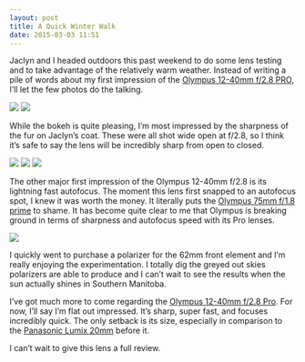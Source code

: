```yaml
---
layout: post
title: A Quick Winter Walk
date: 2015-03-03 11:51
---
```


Jaclyn and I headed outdoors this past weekend to do some lens testing and to take advantage of the relatively warm weather. Instead of writing a pile of words about my first impression of the [Olympus 12-40mm f/2.8 PRO](http://www.amazon.com/gp/product/B00EY3YGBS/ref=as_li_qf_sp_asin_il_tl?ie=UTF8&camp=1789&creative=9325&creativeASIN=B00EY3YGBS&linkCode=as2&tag=thenews02-20&linkId=NV4MLKCUVCZAGQJU), I’ll let the few photos do the talking.

*![](http://thenewsprint.s3.amazonaws.com/media/2015/03/Jaclyn-Winter-Walk-3.jpg)*
*![](http://thenewsprint.s3.amazonaws.com/media/2015/03/Jaclyn-Winter-Walk-2.jpg)*

While the bokeh is quite pleasing, I’m most impressed by the sharpness of the fur on Jaclyn’s coat. These were all shot wide open at f/2.8, so I think it’s safe to say the lens will be incredibly sharp from open to closed.

*![](http://thenewsprint.s3.amazonaws.com/media/2015/03/Jaclyn-Winter-Walk-6.jpg)*
*![](http://thenewsprint.s3.amazonaws.com/media/2015/03/Jaclyn-Winter-Walk-5.jpg)*
*![](http://thenewsprint.s3.amazonaws.com/media/2015/03/Jaclyn-Winter-Walk-1.jpg)*

The other major first impression of the Olympus 12-40mm f/2.8 is its lightning fast autofocus. The moment this lens first snapped to an autofocus spot, I knew it was worth the money. It literally puts the [Olympus 75mm f/1.8 prime](http://www.amazon.com/gp/product/B00CI3TQSO/ref=as_li_qf_sp_asin_il_tl?ie=UTF8&camp=1789&creative=9325&creativeASIN=B00CI3TQSO&linkCode=as2&tag=thenews02-20&linkId=SGYF3FHP35GYPR5W) to shame. It has become quite clear to me that Olympus is breaking ground in terms of sharpness and autofocus speed with its Pro lenses.

*![](http://thenewsprint.s3.amazonaws.com/media/2015/03/Jaclyn-Winter-Walk-9.jpg)*

I quickly went to purchase a polarizer for the 62mm front element and I’m really enjoying the experimentation. I totally dig the greyed out skies polarizers are able to produce and I can’t wait to see the results when the sun actually shines in Southern Manitoba.

I’ve got much more to come regarding the [Olympus 12-40mm f/2.8 Pro](http://www.amazon.com/gp/product/B00EY3YGBS/ref=as_li_qf_sp_asin_il_tl?ie=UTF8&camp=1789&creative=9325&creativeASIN=B00EY3YGBS&linkCode=as2&tag=thenews02-20&linkId=NV4MLKCUVCZAGQJU). For now, I’ll say I’m flat out impressed. It’s sharp, super fast, and focuses incredibly quick. The only setback is its size, especially in comparison to the [Panasonic Lumix 20mm](http://www.amazon.com/gp/product/B00DJS830Y/ref=as_li_qf_sp_asin_il_tl?ie=UTF8&camp=1789&creative=9325&creativeASIN=B00DJS830Y&linkCode=as2&tag=thenews02-20&linkId=JG3HAATQA3D76J6B) before it. 

I can’t wait to give this lens a full review.